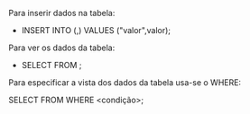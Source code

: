 Para inserir dados na tabela:

- INSERT INTO <tabela>(<coluna>,<coluna>) VALUES ("valor",valor);

Para ver os dados da tabela:

- SELECT <oque-deseja-ver-na-tabela> FROM <nome-da-tabela>;

Para especificar a vista dos dados da tabela usa-se o WHERE:

SELECT <oque-deseja-ver-na-tabela> FROM <nome-da-tabela> WHERE <condição>; 
